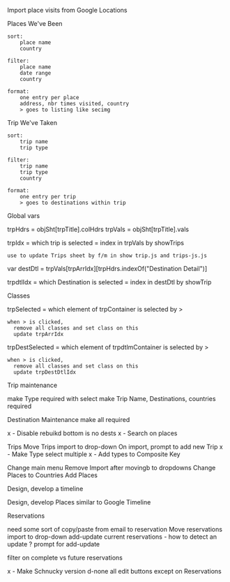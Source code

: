 

Import place visits from Google Locations

Places We've Been

    sort:
        place name
        country
    
    filter:
        place name
        date range
        country

    format:
        one entry per place
        address, nbr times visited, country
        > goes to listing like secimg

Trip We've Taken

    sort:
        trip name
        trip type

    filter:
        trip name
        trip type
        country

    format:
        one entry per trip
        > goes to destinations within trip



Global vars

  trpHdrs         = objSht[trpTitle].colHdrs
  trpVals         = objSht[trpTitle].vals

  trpIdx       = which trip is selected = index in trpVals by showTrips

    use to update Trips sheet by f/m in show trip.js and trips-js.js

  var destDtl = trpVals[trpArrIdx][trpHdrs.indexOf("Destination Detail")]

  trpdtlIdx   = which Destination is selected = index in destDtl by showTrip


Classes

  trpSelected     = which element of trpContainer is selected by >

    when > is clicked, 
      remove all classes and set class on this
      update trpArrIdx

  trpDestSelected = which element of trpdtlmContainer is selected by >

    when > is clicked, 
      remove all classes and set class on this
      update trpDestDtlIdx
    

Trip maintenance

  make Type required with select
  make Trip Name, Destinations, countries required

Destination Maintenance
  make all required

x - Disable rebuikd bottom is no dests
x - Search on places

Trips
  Move Trips import to drop-down
  On import, prompt to add new Trip
  x - Make Type select multiple
  x - Add types to Composite Key

Change main menu
  Remove Import after movingb to dropdowns
  Change Places to Countries
  Add Places

Design, develop a timeline

Design, develop Places similar to Google Timeline

Reservations

  need some sort of copy/paste from email to reservation
  Move reservations import to drop-down
  add-update current reservations - how to detect an update ?
  prompt for add-update

  filter on complete vs future reservations

x - Make Schnucky version
  d-none all edit buttons except on Reservations




